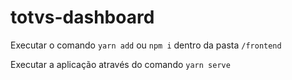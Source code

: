 # totvs-dashboard

Executar o comando `yarn add` ou `npm i` dentro da pasta `/frontend`

Executar a aplicação através do comando `yarn serve`
